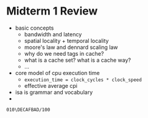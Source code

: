 # Midterm 1 Review
- basic concepts
    - bandwidth and latency
    - spatial locality + temporal locality
    - moore's law and dennard scaling law
    - why do we need tags in cache?
    - what is a cache set? what is a cache way?
    - ...
- core model of cpu execution time
    - `execution_time = clock_cycles * clock_speed`
    - effective average cpi
- isa is grammar and vocabulary
- 

`010\DECAFBAD/100`
